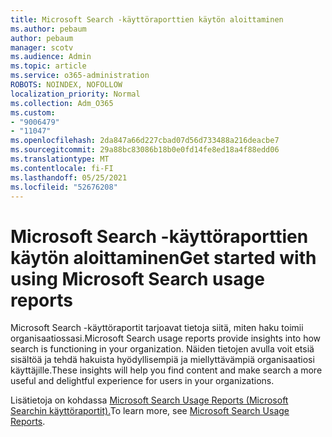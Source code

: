 ```yaml
---
title: Microsoft Search -käyttöraporttien käytön aloittaminen
ms.author: pebaum
author: pebaum
manager: scotv
ms.audience: Admin
ms.topic: article
ms.service: o365-administration
ROBOTS: NOINDEX, NOFOLLOW
localization_priority: Normal
ms.collection: Adm_O365
ms.custom:
- "9006479"
- "11047"
ms.openlocfilehash: 2da847a66d227cbad07d56d733488a216deacbe7
ms.sourcegitcommit: 29a88bc83086b18b0e0fd14fe8ed18a4f88edd06
ms.translationtype: MT
ms.contentlocale: fi-FI
ms.lasthandoff: 05/25/2021
ms.locfileid: "52676208"
---
```

# <a name="get-started-with-using-microsoft-search-usage-reports"></a><span data-ttu-id="eac86-102">Microsoft Search -käyttöraporttien käytön aloittaminen</span><span class="sxs-lookup"><span data-stu-id="eac86-102">Get started with using Microsoft Search usage reports</span></span>

<span data-ttu-id="eac86-103">Microsoft Search -käyttöraportit tarjoavat tietoja siitä, miten haku toimii organisaatiossasi.</span><span class="sxs-lookup"><span data-stu-id="eac86-103">Microsoft Search usage reports provide insights into how search is functioning in your organization.</span></span> <span data-ttu-id="eac86-104">Näiden tietojen avulla voit etsiä sisältöä ja tehdä hakuista hyödyllisempiä ja miellyttävämpiä organisaatiosi käyttäjille.</span><span class="sxs-lookup"><span data-stu-id="eac86-104">These insights will help you find content and make search a more useful and delightful experience for users in your organizations.</span></span>

<span data-ttu-id="eac86-105">Lisätietoja on kohdassa [Microsoft Search Usage Reports (Microsoft Searchin käyttöraportit).](https://go.microsoft.com/fwlink/?linkid=2152048)</span><span class="sxs-lookup"><span data-stu-id="eac86-105">To learn more, see [Microsoft Search Usage Reports](https://go.microsoft.com/fwlink/?linkid=2152048).</span></span>
